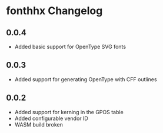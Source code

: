 # fonthhx Changelog

## 0.0.4

* Added basic support for OpenType SVG fonts

## 0.0.3

* Added support for generating OpenType with CFF outlines

## 0.0.2

* Added support for kerning in the GPOS table
* Added configurable vendor ID
* WASM build broken 

